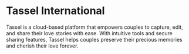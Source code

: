 # Tassel International
 Tassel is a cloud-based platform that empowers couples to capture, edit, and share their love stories with ease. With intuitive tools and secure sharing features, Tassel helps couples preserve their precious memories and cherish their love forever.
